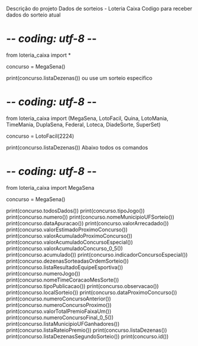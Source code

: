 Descrição do projeto
Dados de sorteios - Loteria Caixa
Codigo para receber dados do sorteio atual
# -*- coding: utf-8 -*-
from loteria_caixa import *

concurso = MegaSena()

print(concurso.listaDezenas())
ou use um sorteio especifico
# -*- coding: utf-8 -*-
from loteria_caixa import (MegaSena, LotoFacil, Quina, LotoMania, TimeMania,
                      DuplaSena, Federal, Loteca, DiadeSorte, SuperSet)

concurso = LotoFacil(2224)

print(concurso.listaDezenas())
Abaixo todos os comandos
# -*- coding: utf-8 -*-
from loteria_caixa import MegaSena

concurso = MegaSena()

print(concurso.todosDados())
print(concurso.tipoJogo())
print(concurso.numero())
print(concurso.nomeMunicipioUFSorteio())
print(concurso.dataApuracao())
print(concurso.valorArrecadado())
print(concurso.valorEstimadoProximoConcurso())
print(concurso.valorAcumuladoProximoConcurso())
print(concurso.valorAcumuladoConcursoEspecial())
print(concurso.valorAcumuladoConcurso_0_5())
print(concurso.acumulado())
print(concurso.indicadorConcursoEspecial())
print(concurso.dezenasSorteadasOrdemSorteio())
print(concurso.listaResultadoEquipeEsportiva())
print(concurso.numeroJogo())
print(concurso.nomeTimeCoracaoMesSorte())
print(concurso.tipoPublicacao())
print(concurso.observacao())
print(concurso.localSorteio())
print(concurso.dataProximoConcurso())
print(concurso.numeroConcursoAnterior())
print(concurso.numeroConcursoProximo())
print(concurso.valorTotalPremioFaixaUm())
print(concurso.numeroConcursoFinal_0_5())
print(concurso.listaMunicipioUFGanhadores())
print(concurso.listaRateioPremio())
print(concurso.listaDezenas())
print(concurso.listaDezenasSegundoSorteio())
print(concurso.id())